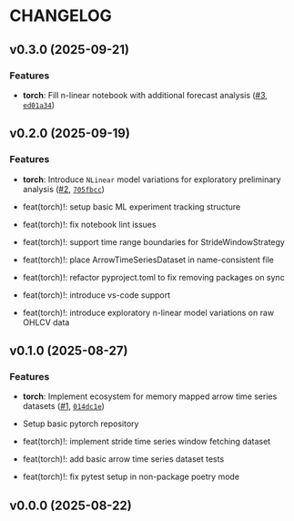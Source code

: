 # CHANGELOG


## v0.3.0 (2025-09-21)

### Features

- **torch**: Fill n-linear notebook with additional forecast analysis
  ([#3](https://github.com/Diatonika/baikal-ml/pull/3),
  [`ed01a34`](https://github.com/Diatonika/baikal-ml/commit/ed01a34f4cb125a3d2200cb9c60e2f8a8eb3da65))


## v0.2.0 (2025-09-19)

### Features

- **torch**: Introduce `NLinear` model variations for exploratory preliminary analysis
  ([#2](https://github.com/Diatonika/baikal-ml/pull/2),
  [`705fbcc`](https://github.com/Diatonika/baikal-ml/commit/705fbccd828872c00ff909f4389936769d842c7d))

* feat(torch)!: setup basic ML experiment tracking structure

* feat(torch)!: fix notebook lint issues

* feat(torch)!: support time range boundaries for StrideWindowStrategy

* feat(torch)!: place ArrowTimeSeriesDataset in name-consistent file

* feat(torch)!: refactor pyproject.toml to fix removing packages on sync

* feat(torch)!: introduce vs-code support

* feat(torch)!: introduce exploratory n-linear model variations on raw OHLCV data


## v0.1.0 (2025-08-27)

### Features

- **torch**: Implement ecosystem for memory mapped arrow time series datasets
  ([#1](https://github.com/Diatonika/baikal-ml/pull/1),
  [`014dc1e`](https://github.com/Diatonika/baikal-ml/commit/014dc1e07417902ec9a8b0a1270332ced964e0b1))

* Setup basic pytorch repository

* feat(torch)!: implement stride time series window fetching dataset

* feat(torch)!: add basic arrow time series dataset tests

* feat(torch)!: fix pytest setup in non-package poetry mode


## v0.0.0 (2025-08-22)
